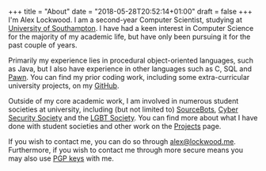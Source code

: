 +++
title = "About"
date = "2018-05-28T20:52:14+01:00"
draft = false
+++
I'm Alex Lockwood. I am a second-year Computer Scientist, studying at [University of Southampton](https://www.ecs.soton.ac.uk/). I have had a keen interest in Computer Science for the majority of my academic life, but have only been pursuing it for the past couple of years.

Primarily my experience lies in procedural object-oriented languages, such as Java, but I also have experience in other languages such as C, SQL and [Pawn](https://github.com/compuphase/pawn).
You can find my prior coding work, including some extra-curricular university projects, on my [GitHub](https://github.com/lockwooda/).

Outside of my core academic work, I am involved in numerous student societies at university, including (but not limited to) [SourceBots](https://sourcebots.co.uk), [Cyber Security Society](https://www.sucss.org/) and the [LGBT Society](https://lgbt.susu.org/).
You can find more about what I have done with student societies and other work on the [Projects](../projects/) page.

If you wish to contact me, you can do so through [alex@lockwood.me](mailto:alex@lockwood.me). Furthermore, if you wish to contact me through more secure means you may also use [PGP keys](../pgp/) with me.
